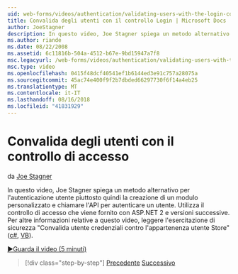 ```yaml
---
uid: web-forms/videos/authentication/validating-users-with-the-login-control
title: Convalida degli utenti con il controllo Login | Microsoft Docs
author: JoeStagner
description: In questo video, Joe Stagner spiega un metodo alternativo per l'autenticazione utente piuttosto quindi la creazione di un modulo personalizzato e chiamare l'API per l'autenticazione di un utilizzo...
ms.author: riande
ms.date: 08/22/2008
ms.assetid: 6c11816b-504a-4512-b67e-9bd15947a7f8
msc.legacyurl: /web-forms/videos/authentication/validating-users-with-the-login-control
msc.type: video
ms.openlocfilehash: 0415f48dcf40541ef1b6144ed3e91c757a28075a
ms.sourcegitcommit: 45ac74e400f9f2b7dbded66297730f6f14a4eb25
ms.translationtype: MT
ms.contentlocale: it-IT
ms.lasthandoff: 08/16/2018
ms.locfileid: "41831929"
---
```

<a name="validating-users-with-the-login-control"></a>Convalida degli utenti con il controllo di accesso
====================
da [Joe Stagner](https://github.com/JoeStagner)

In questo video, Joe Stagner spiega un metodo alternativo per l'autenticazione utente piuttosto quindi la creazione di un modulo personalizzato e chiamare l'API per autenticare un utente. Utilizza il controllo di accesso che viene fornito con ASP.NET 2 e versioni successive. Per altre informazioni relative a questo video, leggere l'esercitazione di sicurezza "Convalida utente credenziali contro l'appartenenza utente Store" ([c#](../../overview/older-versions-security/membership/validating-user-credentials-against-the-membership-user-store-cs.md), [VB](../../overview/older-versions-security/membership/validating-user-credentials-against-the-membership-user-store-vb.md)).

[&#9654;Guarda il video (5 minuti)](https://channel9.msdn.com/Blogs/ASP-NET-Site-Videos/validating-users-with-the-login-control)

> [!div class="step-by-step"]
> [Precedente](validating-users-manually.md)
> [Successivo](adding-users-to-your-membership-system.md)
